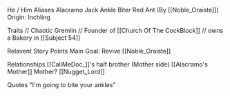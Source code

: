 He / Him
Aliases
 Alacramo
 Jack
 Ankle Biter
 Red Ant (By [[Noble_Oraiste]])
Origin: Inchling

Traits
 // Chaotic Gremlin
 // Founder of [[Church Of The CockBlock]]
 // owns a Bakery in [[Subject 54]]

Relavent Story Points
 Main Goal: Revive [[Noble_Oraiste]]


Relationships
 [[CallMeDoc_]]'s half brother (Mother side)
 [[Alacramo's Mother]] Mother?
 [[Nugget_Lord]] 

Quotes
 "I'm going to bite your ankles"